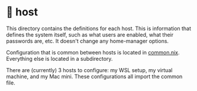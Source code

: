 # 📂 host

This directory contains the definitions for each host. This is information that
defines the system itself, such as what users are enabled, what their passwords
are, etc. It doesn't change any home-manager options.

Configuration that is common between hosts is located in
[common.nix](./common.nix). Everything else is located in a subdirectory.

There are (currently) 3 hosts to configure: my WSL setup, my virtual machine,
and my Mac mini. These configurations all import the common file.
